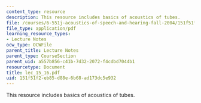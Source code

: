 ```yaml
---
content_type: resource
description: This resource includes basics of acoustics of tubes.
file: /courses/6-551j-acoustics-of-speech-and-hearing-fall-2004/151f51f2eb85d88e6b68ad173dc5e932_lec_15_16.pdf
file_type: application/pdf
learning_resource_types:
- Lecture Notes
ocw_type: OCWFile
parent_title: Lecture Notes
parent_type: CourseSection
parent_uid: a557b856-c41b-7d32-2072-f4cdbd7044b1
resourcetype: Document
title: lec_15_16.pdf
uid: 151f51f2-eb85-d88e-6b68-ad173dc5e932
---
```

This resource includes basics of acoustics of tubes.

